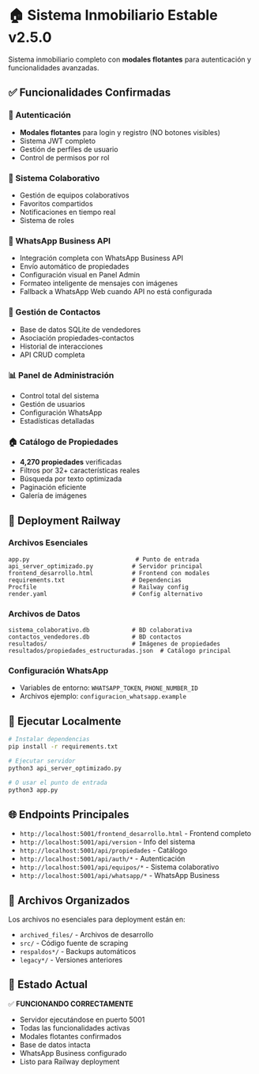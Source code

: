 # 🏠 Sistema Inmobiliario Estable v2.5.0

Sistema inmobiliario completo con **modales flotantes** para autenticación y funcionalidades avanzadas.

## ✅ Funcionalidades Confirmadas

### 🔐 Autenticación
- **Modales flotantes** para login y registro (NO botones visibles)
- Sistema JWT completo
- Gestión de perfiles de usuario
- Control de permisos por rol

### 👥 Sistema Colaborativo
- Gestión de equipos colaborativos
- Favoritos compartidos
- Notificaciones en tiempo real
- Sistema de roles

### 📱 WhatsApp Business API
- Integración completa con WhatsApp Business API
- Envío automático de propiedades
- Configuración visual en Panel Admin
- Formateo inteligente de mensajes con imágenes
- Fallback a WhatsApp Web cuando API no está configurada

### 🏢 Gestión de Contactos
- Base de datos SQLite de vendedores
- Asociación propiedades-contactos
- Historial de interacciones
- API CRUD completa

### 📊 Panel de Administración
- Control total del sistema
- Gestión de usuarios
- Configuración WhatsApp
- Estadísticas detalladas

### 🏠 Catálogo de Propiedades
- **4,270 propiedades** verificadas
- Filtros por 32+ características reales
- Búsqueda por texto optimizada
- Paginación eficiente
- Galería de imágenes

## 🚀 Deployment Railway

### Archivos Esenciales
```
app.py                              # Punto de entrada
api_server_optimizado.py           # Servidor principal
frontend_desarrollo.html           # Frontend con modales
requirements.txt                   # Dependencias
Procfile                           # Railway config
render.yaml                        # Config alternativo
```

### Archivos de Datos
```
sistema_colaborativo.db            # BD colaborativa
contactos_vendedores.db            # BD contactos
resultados/                        # Imágenes de propiedades
resultados/propiedades_estructuradas.json  # Catálogo principal
```

### Configuración WhatsApp
- Variables de entorno: `WHATSAPP_TOKEN`, `PHONE_NUMBER_ID`
- Archivos ejemplo: `configuracion_whatsapp.example`

## 🔧 Ejecutar Localmente

```bash
# Instalar dependencias
pip install -r requirements.txt

# Ejecutar servidor
python3 api_server_optimizado.py

# O usar el punto de entrada
python3 app.py
```

## 🌐 Endpoints Principales

- `http://localhost:5001/frontend_desarrollo.html` - Frontend completo
- `http://localhost:5001/api/version` - Info del sistema
- `http://localhost:5001/api/propiedades` - Catálogo
- `http://localhost:5001/api/auth/*` - Autenticación
- `http://localhost:5001/api/equipos/*` - Sistema colaborativo
- `http://localhost:5001/api/whatsapp/*` - WhatsApp Business

## 📁 Archivos Organizados

Los archivos no esenciales para deployment están en:
- `archived_files/` - Archivos de desarrollo
- `src/` - Código fuente de scraping
- `respaldos*/` - Backups automáticos
- `legacy*/` - Versiones anteriores

## 🎯 Estado Actual

✅ **FUNCIONANDO CORRECTAMENTE**
- Servidor ejecutándose en puerto 5001
- Todas las funcionalidades activas
- Modales flotantes confirmados
- Base de datos intacta
- WhatsApp Business configurado
- Listo para Railway deployment 